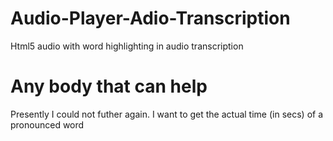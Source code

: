 # Audio-Player-Adio-Transcription
Html5 audio with word highlighting in audio transcription


# Any body that can help
Presently I could not futher again. I want to get the actual time (in secs) of a pronounced word
